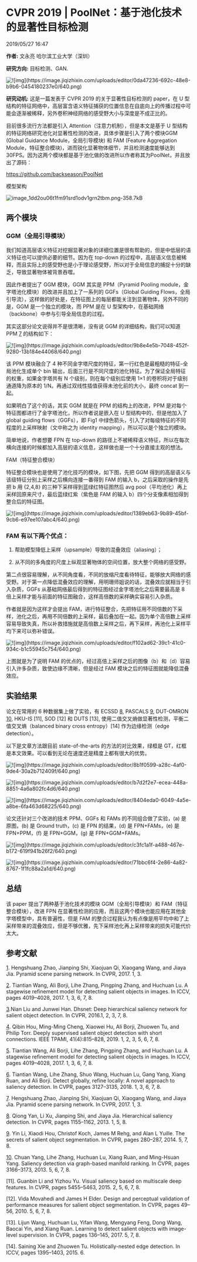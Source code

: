 # CVPR 2019 | PoolNet：基于池化技术的显著性目标检测

2019/05/27 16:47

**作者:** 文永亮 哈尔滨工业大学（深圳）

**研究方向:** 目标检测、GAN.


![!\[img\](https://image.jiqizhixin.com/uploads/editor/0da47236-692c-48e8-b9b6-0454180237e0/640.png)][1]


**研究动机:** 这是一篇发表于 CVPR 2019 的关于显著性目标检测的 paper，在 U 型结构的特征网络中，高层富含语义特征捕获的位置信息在自底向上的传播过程中可能会逐渐被稀释，另外卷积神经网络的感受野大小与深度是不成正比的。

目前很多流行方法都是引入 Attention（注意力机制），但是本文是基于 U 型结构的特征网络研究池化对显著性检测的改进，具体步骤是引入了两个模块GGM (Global Guidance Module，全局引导模块) 和 FAM (Feature Aggregation Module，特征整合模块)，进而锐化显著物体细节，并且检测速度能够达到 30FPS。因为这两个模块都是基于池化做的改进所以作者称其为PoolNet，并且放出了源码：

https://github.com/backseason/PoolNet

模型架构

![image_1dd2ou06t1fm91srd1odv1grn2tbm.png-358.7kB][2]

## 两个模块

### GGM（全局引导模块）

我们知道高层语义特征对挖掘显著对象的详细位置是很有帮助的，但是中低层的语义特征也可以提供必要的细节。因为在 top-down 的过程中，高层语义信息被稀释，而且实际上的感受野也是小于理论感受野，所以对于全局信息的捕捉十分的缺乏，导致显著物体被背景吞噬。

因此作者提出了 GGM 模块，GGM 其实是 PPM（Pyramid Pooling module，金字塔池化模块）的改进并且加上了一系列的 GGFs（Global Guiding Flows，全局引导流），这样做的好处是，在特征图上的每层都能关注到显著物体，另外不同的是，GGM 是一个独立的模块，而 PPM 是在 U 型架构中，在基础网络（backbone）中参与引导全局信息的过程。 

其实这部分论文说得并不是很清晰，没有说 GGM 的详细结构，我们可以知道 PPM [7] 的结构如下：

![!\[img\](https://image.jiqizhixin.com/uploads/editor/9b8e4e5b-7048-452f-9280-13b184e44068/640.png)][3]

该 PPM 模块融合了 4 种不同金字塔尺度的特征，第一行红色是最粗糙的特征–全局池化生成单个 bin 输出，后面三行是不同尺度的池化特征。为了保证全局特征的权重，如果金字塔共有 N 个级别，则在每个级别后使用 1×1 的卷积将对于级别通道降为原本的 1/N。再通过双线性插值获得未池化前的大小，最终 concat 到一起。 

如果明白了这个的话，其实 GGM 就是在 PPM 的结构上的改进，PPM 是对每个特征图都进行了金字塔池化，所以作者说是嵌入在 U 型结构中的，但是他加入了 global guiding flows（GGFs），即 Fig1 中绿色箭头，引入了对每级特征的不同程度的上采样映射（文中称之为 identity mapping），所以可以是个独立的模块。

简单地说，作者想要 FPN 在 top-down 的路径上不被稀释语义特征，所以在每次横向连接的时候都加入高层的语义信息，这样做也是一个十分直接主观的想法。 

FAM（特征整合模块）

特征整合模块也是使用了池化技巧的模块，如下图，先把 GGM 得到的高层语义与该级特征分别上采样之后横向连接一番得到 FAM 的输入 b，之后采取的操作是先把 b 用 {2,4,8} 的三种下采样得到蓝绿红特征图然后 avg pool（平均池化）再上采样回原来尺寸，最后蓝绿红紫（紫色是 FAM 的输入 b）四个分支像素相加得到整合后的特征图。

![!\[img\](https://image.jiqizhixin.com/uploads/editor/1389eb63-9b89-45bf-9cb6-e97ee107abc4/640.png)][4]

### FAM 有以下两个优点： 

1. 帮助模型降低上采样（upsample）导致的混叠效应（aliasing）；

2. 从不同的多角度的尺度上纵观显著物体的空间位置，放大整个网络的感受野。 

第二点很容易理解，从不同角度看，不同的放缩尺度看待特征，能够放大网络的感受野。对于第一点降低混叠效应的理解，用明珊师姐说的话，混叠效应就相当于引入杂质，GGFs 从基础网络最后得到的特征图经过金字塔池化之后需要最高是 8 倍上采样才能与前面的特征图融合，这样高倍数的采样确实容易引入杂质。

作者就是因为这样才会提出 FAM，进行特征整合，先把特征用不同倍数的下采样，池化之后，再用不同倍数的上采样，最后叠加在一起。因为单个高倍数上采样容易导致失真，所以补救措施就是高倍数上采样之后，再下采样，再池化上采样平均下来可以弥补错误。

![!\[img\](https://image.jiqizhixin.com/uploads/editor/f102ad62-39c1-41c0-934c-b1c55945c754/640.png)][5]

上图就是为了说明 FAM 的优点的，经过高倍上采样之后的图像（b）和（d）容易引入许多杂质，致使边缘不清晰，但是经过 FAM 模块之后的特征图就能降低混叠效应。

## 实验结果

论文在常用的 6 种数据集上做了实验，有 ECSSD [8], PASCALS [9], DUT-OMRON [10], HKU-IS [11], SOD [12] 和 DUTS [13], 使用二值交叉熵做显著性检测，平衡二值交叉熵（balanced binary cross entropy）[14] 作为边缘检测（edge detection）。

以下是文章方法跟目前 state-of-the-arts 的方法的对比效果，绿框是 GT，红框是本文效果。可以看到无论在速度还是精度上都有很大的优势。

![!\[img\](https://image.jiqizhixin.com/uploads/editor/8b1f0599-a28c-4af0-9de4-30a2b712409f/640.png)][6]

![!\[img\](https://image.jiqizhixin.com/uploads/editor/b7d2f2e7-ecea-448a-8851-4a6a802fc4d6/640.png)][7]

![!\[img\](https://image.jiqizhixin.com/uploads/editor/8404eda0-6049-4a5e-a8be-6fa463d68225/640.png)][8]

论文还针对三个改进的技术 PPM、GGFs 和 FAMs 的不同组合做了实验，(a) 是原图，(b) 是 Ground truth，(c) 是 FPN 的结果，(d) 是 FPN+FAMs，(e) 是 FPN+PPM，(f) 是 FPN+GGM，(g) 是 FPN+GGM+FAMs。

![!\[img\](https://image.jiqizhixin.com/uploads/editor/c3fc1a1f-a488-467e-b172-619f941b26f2/640.png)][9]

![!\[img\](https://image.jiqizhixin.com/uploads/editor/71bbc6f4-2e86-4a82-8767-1f1fc88a2a1d/640.png)][10]

## 总结

该 paper 提出了两种基于池化技术的模块 GGM（全局引导模块）和 FAM（特征整合模块），改进 FPN 在显著性检测的应用，而且这两个模块也能应用在其他金字塔模型中，具有普遍性，但是 FAM 的整合过程我认为有点像是用平均中和了上采样带来的混叠效应，但是不够优雅，先下采样池化再上采样带来的损失可能代价太大。


## 参考文献


[1]. Hengshuang Zhao, Jianping Shi, Xiaojuan Qi, Xiaogang Wang, and Jiaya Jia. Pyramid scene parsing network. In CVPR, 2017. 1, 3. 

[2]. Tiantian Wang, Ali Borji, Lihe Zhang, Pingping Zhang, and Huchuan Lu. A stagewise refinement model for detecting salient objects in images. In ICCV, pages 4019–4028, 2017. 1, 3, 6, 7, 8.

[3].Nian Liu and Junwei Han. Dhsnet: Deep hierarchical saliency network for salient object detection. In CVPR, 2016.1, 2, 3, 7, 8. 

[4]. Qibin Hou, Ming-Ming Cheng, Xiaowei Hu, Ali Borji, Zhuowen Tu, and Philip Torr. Deeply supervised salient object detection with short connections. IEEE TPAMI, 41(4):815–828, 2019. 1, 2, 3, 5, 6, 7, 8. 

[5]. Tiantian Wang, Ali Borji, Lihe Zhang, Pingping Zhang, and Huchuan Lu. A stagewise refinement model for detecting salient objects in images. In ICCV, pages 4019–4028, 2017. 1, 3, 6, 7, 8. 

[6]. Tiantian Wang, Lihe Zhang, Shuo Wang, Huchuan Lu, Gang Yang, Xiang Ruan, and Ali Borji. Detect globally, refine locally: A novel approach to saliency detection. In CVPR, pages 3127–3135, 2018. 1, 3, 6, 7, 8. 

[7]. Hengshuang Zhao, Jianping Shi, Xiaojuan Qi, Xiaogang Wang, and Jiaya Jia. Pyramid scene parsing network. In CVPR, 2017. 1, 3. 

[8]. Qiong Yan, Li Xu, Jianping Shi, and Jiaya Jia. Hierarchical saliency detection. In CVPR, pages 1155–1162, 2013. 1, 5, 8.

[9]. Yin Li, Xiaodi Hou, Christof Koch, James M Rehg, and Alan L Yuille. The secrets of salient object segmentation. In CVPR, pages 280–287, 2014. 5, 7, 8. 

[10]. Chuan Yang, Lihe Zhang, Huchuan Lu, Xiang Ruan, and Ming-Hsuan Yang. Saliency detection via graph-based manifold ranking. In CVPR, pages 3166–3173, 2013. 5, 6, 7, 8.

[11]. Guanbin Li and Yizhou Yu. Visual saliency based on multiscale deep features. In CVPR, pages 5455–5463, 2015. 2, 5, 6, 7, 8. 

[12]. Vida Movahedi and James H Elder. Design and perceptual validation of performance measures for salient object segmentation. In CVPR, pages 49–56, 2010. 5, 6, 7, 8. 

[13]. Lijun Wang, Huchuan Lu, Yifan Wang, Mengyang Feng, Dong Wang, Baocai Yin, and Xiang Ruan. Learning to detect salient objects with image-level supervision. In CVPR, pages 136–145, 2017. 5, 7, 8.

[14]. Saining Xie and Zhuowen Tu. Holistically-nested edge detection. In ICCV, pages 1395–1403, 2015. 6.


  [1]: http://static.zybuluo.com/harrytsz/9ucb9mzitidkb4hwfqz2ws8x/image_1dd2ot8q4vte1iht1dqm10km16ah9.png
  [2]: http://static.zybuluo.com/harrytsz/2mu5wi88k9avs4840vtvs2ga/image_1dd2ou06t1fm91srd1odv1grn2tbm.png
  [3]: http://static.zybuluo.com/harrytsz/eys1eczwfvpol13g22mmpi62/image_1dd2oui9c1v191ojukfhmeupve13.png
  [4]: http://static.zybuluo.com/harrytsz/o0ivhhcw31x3kh7k9czldoy3/image_1dd2ov1kupn25pgcne1v541en71g.png
  [5]: http://static.zybuluo.com/harrytsz/lze10fmm9ma5ik3h471fri79/image_1dd2ovegl15hm1ftn1mj27a810851t.png
  [6]: http://static.zybuluo.com/harrytsz/2qgg2u25r8g2adi4akr7fb2t/image_1dd2ovu3fcl81olejp0h4b12rv2a.png
  [7]: http://static.zybuluo.com/harrytsz/1yq352umjdmawgyoc3hfvour/image_1dd2p08s88571q9110cne85ed2n.png
  [8]: http://static.zybuluo.com/harrytsz/glvpazgc84b4tqfj1fev15tv/image_1dd2p0j4iphl1gourbf1mud1p4u34.png
  [9]: http://static.zybuluo.com/harrytsz/031tgsk4s61vzqs6hiox62oq/image_1dd2p129u3i9bsj19onqb5mub3h.png
  [10]: http://static.zybuluo.com/harrytsz/hhwwbxbsv2c67rsbym83eubo/image_1dd2p1aoqtn91k1si7b5li104b3u.png
